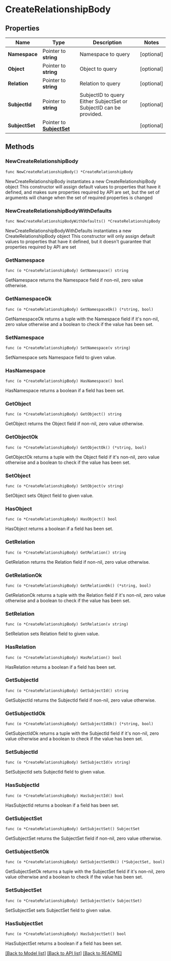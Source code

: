 # CreateRelationshipBody

## Properties

Name | Type | Description | Notes
------------ | ------------- | ------------- | -------------
**Namespace** | Pointer to **string** | Namespace to query | [optional] 
**Object** | Pointer to **string** | Object to query | [optional] 
**Relation** | Pointer to **string** | Relation to query | [optional] 
**SubjectId** | Pointer to **string** | SubjectID to query  Either SubjectSet or SubjectID can be provided. | [optional] 
**SubjectSet** | Pointer to [**SubjectSet**](SubjectSet.md) |  | [optional] 

## Methods

### NewCreateRelationshipBody

`func NewCreateRelationshipBody() *CreateRelationshipBody`

NewCreateRelationshipBody instantiates a new CreateRelationshipBody object
This constructor will assign default values to properties that have it defined,
and makes sure properties required by API are set, but the set of arguments
will change when the set of required properties is changed

### NewCreateRelationshipBodyWithDefaults

`func NewCreateRelationshipBodyWithDefaults() *CreateRelationshipBody`

NewCreateRelationshipBodyWithDefaults instantiates a new CreateRelationshipBody object
This constructor will only assign default values to properties that have it defined,
but it doesn't guarantee that properties required by API are set

### GetNamespace

`func (o *CreateRelationshipBody) GetNamespace() string`

GetNamespace returns the Namespace field if non-nil, zero value otherwise.

### GetNamespaceOk

`func (o *CreateRelationshipBody) GetNamespaceOk() (*string, bool)`

GetNamespaceOk returns a tuple with the Namespace field if it's non-nil, zero value otherwise
and a boolean to check if the value has been set.

### SetNamespace

`func (o *CreateRelationshipBody) SetNamespace(v string)`

SetNamespace sets Namespace field to given value.

### HasNamespace

`func (o *CreateRelationshipBody) HasNamespace() bool`

HasNamespace returns a boolean if a field has been set.

### GetObject

`func (o *CreateRelationshipBody) GetObject() string`

GetObject returns the Object field if non-nil, zero value otherwise.

### GetObjectOk

`func (o *CreateRelationshipBody) GetObjectOk() (*string, bool)`

GetObjectOk returns a tuple with the Object field if it's non-nil, zero value otherwise
and a boolean to check if the value has been set.

### SetObject

`func (o *CreateRelationshipBody) SetObject(v string)`

SetObject sets Object field to given value.

### HasObject

`func (o *CreateRelationshipBody) HasObject() bool`

HasObject returns a boolean if a field has been set.

### GetRelation

`func (o *CreateRelationshipBody) GetRelation() string`

GetRelation returns the Relation field if non-nil, zero value otherwise.

### GetRelationOk

`func (o *CreateRelationshipBody) GetRelationOk() (*string, bool)`

GetRelationOk returns a tuple with the Relation field if it's non-nil, zero value otherwise
and a boolean to check if the value has been set.

### SetRelation

`func (o *CreateRelationshipBody) SetRelation(v string)`

SetRelation sets Relation field to given value.

### HasRelation

`func (o *CreateRelationshipBody) HasRelation() bool`

HasRelation returns a boolean if a field has been set.

### GetSubjectId

`func (o *CreateRelationshipBody) GetSubjectId() string`

GetSubjectId returns the SubjectId field if non-nil, zero value otherwise.

### GetSubjectIdOk

`func (o *CreateRelationshipBody) GetSubjectIdOk() (*string, bool)`

GetSubjectIdOk returns a tuple with the SubjectId field if it's non-nil, zero value otherwise
and a boolean to check if the value has been set.

### SetSubjectId

`func (o *CreateRelationshipBody) SetSubjectId(v string)`

SetSubjectId sets SubjectId field to given value.

### HasSubjectId

`func (o *CreateRelationshipBody) HasSubjectId() bool`

HasSubjectId returns a boolean if a field has been set.

### GetSubjectSet

`func (o *CreateRelationshipBody) GetSubjectSet() SubjectSet`

GetSubjectSet returns the SubjectSet field if non-nil, zero value otherwise.

### GetSubjectSetOk

`func (o *CreateRelationshipBody) GetSubjectSetOk() (*SubjectSet, bool)`

GetSubjectSetOk returns a tuple with the SubjectSet field if it's non-nil, zero value otherwise
and a boolean to check if the value has been set.

### SetSubjectSet

`func (o *CreateRelationshipBody) SetSubjectSet(v SubjectSet)`

SetSubjectSet sets SubjectSet field to given value.

### HasSubjectSet

`func (o *CreateRelationshipBody) HasSubjectSet() bool`

HasSubjectSet returns a boolean if a field has been set.


[[Back to Model list]](../README.md#documentation-for-models) [[Back to API list]](../README.md#documentation-for-api-endpoints) [[Back to README]](../README.md)


